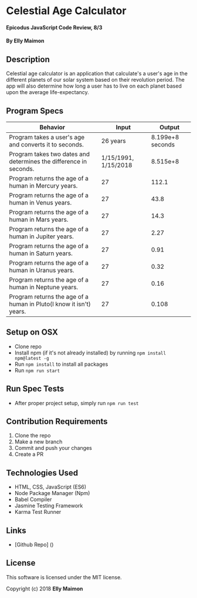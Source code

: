 # Celestial Age Calculator

#### Epicodus JavaScript Code Review, 8/3

#### By Elly Maimon

## Description

Celestial age calculator is an application that calculate's a user's age in the different planets of our solar system based on their revolution period. The app will also determine how long a user has to live on each planet based upon the average life-expectancy. 

## Program Specs

| Behavior | Input | Output |
|----------|-------|--------|
| Program takes a user's age and converts it to seconds. | 26 years | 8.199e+8 seconds |
| Program takes two dates and determines the difference in seconds. | 1/15/1991, 1/15/2018 | 8.515e+8 |
| Program returns the age of a human in Mercury years. | 27 | 112.1 |
| Program returns the age of a human in Venus years. | 27 | 43.8 |
| Program returns the age of a human in Mars years. | 27 | 14.3 |
| Program returns the age of a human in Jupiter years. | 27 | 2.27 |
| Program returns the age of a human in Saturn years. | 27 | 0.91 |
| Program returns the age of a human in Uranus years. | 27 | 0.32 |
| Program returns the age of a human in Neptune years. | 27 | 0.16 |
| Program returns the age of a human in Pluto(I know it isn't) years. | 27 | 0.108 |


## Setup on OSX

* Clone repo
* Install npm (if it's not already installed) by running `npm install npm@latest -g`
* Run `npm install` to install all packages
* Run `npm run start`

## Run Spec Tests

* After proper project setup, simply run `npm run test`

## Contribution Requirements

1. Clone the repo
1. Make a new branch
1. Commit and push your changes
1. Create a PR

## Technologies Used

* HTML, CSS, JavaScript (ES6)
* Node Package Manager (Npm)
* Babel Compiler
* Jasmine Testing Framework
* Karma Test Runner

## Links

* [Github Repo] ()

## License

This software is licensed under the MIT license.

Copyright (c) 2018 **Elly Maimon**